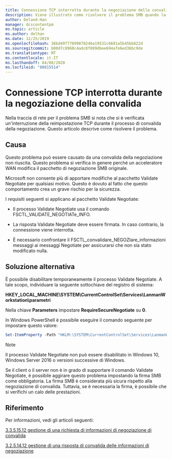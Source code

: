 ```yaml
---
title: Connessione TCP interrotta durante la negoziazione della convalida
description: Viene illustrato come risolvere il problema SMB quando la connessione TCP viene interrotta durante la negoziazione di convalida.
author: Deland-Han
manager: dcscontentpm
ms.topic: article
ms.author: delhan
ms.date: 12/25/2019
ms.openlocfilehash: 36bd49777899870246a19531c6681a5b45bb622d
ms.sourcegitcommit: b00d7c8968c4adc8f699dbee694afe6ed36bc9de
ms.translationtype: MT
ms.contentlocale: it-IT
ms.lasthandoff: 04/08/2020
ms.locfileid: "80815514"
---
```

# <a name="tcp-connection-is-aborted-during-validate-negotiate"></a>Connessione TCP interrotta durante la negoziazione della convalida

Nella traccia di rete per il problema SMB si nota che si è verificata un'interruzione della reimpostazione TCP durante il processo di convalida della negoziazione. Questo articolo descrive come risolvere il problema.

## <a name="cause"></a>Causa

Questo problema può essere causato da una convalida della negoziazione non riuscita. Questo problema si verifica in genere perché un acceleratore WAN modifica il pacchetto di negoziazione SMB originale.

Microsoft non consente più di apportare modifiche al pacchetto Validate Negotiate per qualsiasi motivo. Questo è dovuto al fatto che questo comportamento crea un grave rischio per la sicurezza.

I requisiti seguenti si applicano al pacchetto Validate Negotiate:

- Il processo Validate Negotiate usa il comando FSCTL\_VALIDATE\_NEGOTIATe\_INFO.

- La risposta Validate Negotiate deve essere firmata. In caso contrario, la connessione viene interrotta.

- È necessario confrontare il FSCTL\_convalidare\_NEGOZIare\_informazioni messaggi ai messaggi Negotiate per assicurarsi che non sia stato modificato nulla.

## <a name="workaround"></a>Soluzione alternativa

È possibile disabilitare temporaneamente il processo Validate Negotiate. A tale scopo, individuare la seguente sottochiave del registro di sistema:

**HKEY\_LOCAL\_MACHINE\\SYSTEM\\CurrentControlSet\\Services\\LanmanWorkstation\\parametri**

Nella chiave **Parameters** impostare **RequireSecureNegotiate** su **0**.

In Windows PowerShell è possibile eseguire il comando seguente per impostare questo valore:

```PowerShell
Set-ItemProperty -Path "HKLM:\SYSTEM\CurrentControlSet\Services\LanmanWorkstation\Parameters" RequireSecureNegotiate -Value 0 -Force
```

> [!NOTE]
> Il processo Validate Negotiate non può essere disabilitato in Windows 10, Windows Server 2016 o versioni successive di Windows.

Se il client o il server non è in grado di supportare il comando Validate Negotiate, è possibile aggirare questo problema impostando la firma SMB come obbligatoria. La firma SMB è considerata più sicura rispetto alla negoziazione di convalida. Tuttavia, se è necessaria la firma, è possibile che si verifichi un calo delle prestazioni.

## <a name="reference"></a>Riferimento

Per informazioni, vedi gli articoli seguenti:

[3.3.5.15.12 gestione di una richiesta di informazioni di negoziazione di convalida](https://docs.microsoft.com/openspecs/windows_protocols/ms-smb2/0b7803eb-d561-48a4-8654-327803f59ec6)

[3.2.5.14.12 gestione di una risposta di convalida delle informazioni di negoziazione](https://docs.microsoft.com/openspecs/windows_protocols/ms-smb2/6a5bc90d-3c08-4498-905b-e7dab30b2e0e)
